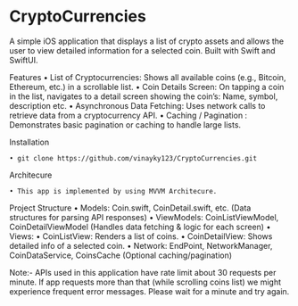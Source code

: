 # CryptoCurrencies

A simple iOS application that displays a list of crypto assets and allows the user to view detailed information for a selected coin. Built with Swift and SwiftUI.

Features
    •    List of Cryptocurrencies: Shows all available coins (e.g., Bitcoin, Ethereum, etc.) in a scrollable list.
    •    Coin Details Screen: On tapping a coin in the list, navigates to a detail screen showing the coin’s: Name, symbol, description etc.
    •    Asynchronous Data Fetching: Uses network calls to retrieve data from a cryptocurrency API.
    •    Caching / Pagination : Demonstrates basic pagination or caching to handle large lists.


Installation

    • git clone https://github.com/vinayky123/CryptoCurrencies.git
    
Architecure
    
    • This app is implemented by using MVVM Architecure.

Project Structure
    •    Models: Coin.swift, CoinDetail.swift, etc. (Data structures for parsing API responses)
    •    ViewModels: CoinListViewModel, CoinDetailViewModel (Handles data fetching & logic for each screen)
    •    Views:
    •    CoinListView: Renders a list of coins.
    •    CoinDetailView: Shows detailed info of a selected coin.
    •    Network: EndPoint, NetworkManager, CoinDataService, CoinsCache (Optional caching/pagination)



Note:- APIs used in this application have rate limit about 30 requests per minute. If app requests more than that (while scrolling coins list) we might experience frequent error messages. Please wait for a minute and try again.
